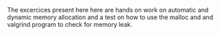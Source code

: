The excercices present here here are hands on work on automatic and dynamic memory allocation and a test on how to use the malloc and and valgrind program to check for memory leak.
